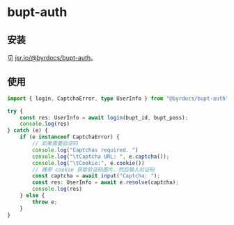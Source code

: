 # bupt-auth

## 安装

见 [jsr.io/@byrdocs/bupt-auth](https://jsr.io/@byrdocs/bupt-auth)。

## 使用

```ts
import { login, CaptchaError, type UserInfo } from "@byrdocs/bupt-auth";

try {
    const res: UserInfo = await login(bupt_id, bupt_pass);
    console.log(res)
} catch (e) {
    if (e instanceof CaptchaError) {
        // 如果需要验证码
        console.log("Captchas required. ")
        console.log("\tCaptcha URL: ", e.captcha());
        console.log("\tCookie:", e.cookie())
        // 携带 cookie 获取验证码图片，然后输入验证码
        const captcha = await input("Captcha: ");
        const res: UserInfo = await e.resolve(captcha);
        console.log(res)
    } else {
        throw e;
    }
}
```